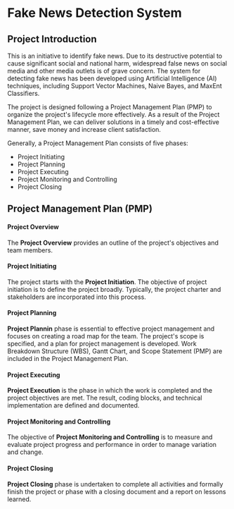 # Fake News Detection System
## Project Introduction
This is an initiative to identify fake news. Due to its destructive potential to cause significant social and national harm, widespread false news on social media and other media outlets is of grave concern. The system for detecting fake news has been developed using Artificial Intelligence (AI) techniques, including Support Vector Machines, Naive Bayes, and MaxEnt Classifiers.

The project is designed following a Project Management Plan (PMP) to organize the project's lifecycle more effectively. As a result of the Project Management Plan, we can deliver solutions in a timely and cost-effective manner, save money and increase client satisfaction. 

Generally, a Project Management Plan consists of five phases: 
- Project Initiating
- Project Planning
- Project Executing
- Project Monitoring and Controlling
- Project Closing 

## Project Management Plan (PMP)
#### Project Overview
The **Project Overview** provides an outline of the project's objectives and team members.

#### Project Initiating
The project starts with the **Project Initiation**. The objective of project initiation is to define the project broadly. Typically, the project charter and stakeholders are incorporated into this process.

#### Project Planning
**Project Plannin** phase is essential to effective project management and focuses on creating a road map for the team. The project's scope is specified, and a plan for project management is developed. Work Breakdown Structure (WBS), Gantt Chart, and Scope Statement (PMP) are included in the Project Management Plan.

#### Project Executing
**Project Execution** is the phase in which the work is completed and the project objectives are met. The result, coding blocks, and technical implementation are defined and documented.

#### Project Monitoring and Controlling
The objective of **Project Monitoring and Controlling** is to measure and evaluate project progress and performance in order to manage variation and change.

#### Project Closing
**Project Closing** phase is undertaken to complete all activities and formally finish the project or phase with a closing document and a report on lessons learned.
